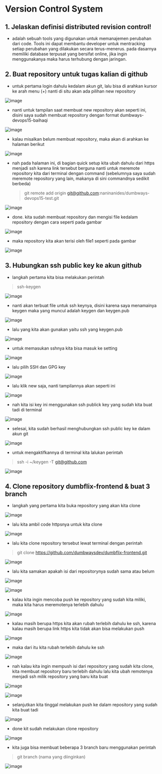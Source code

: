 # Version Control System

## 1.  Jelaskan definisi distributed revision control! 
   - adalah sebuah tools yang digunakan untuk memanajemen perubahan dari code. Tools ini dapat membantu developer untuk mentracking setiap perubahan yang dilakukan            secara terus-menerus. pada dasarnya memiliki database terpusat yang bersifat online, jika ingin menggunakanya maka harus terhubung dengan jaringan.

## 2. Buat repository untuk tugas kalian di github
  - untuk pertama login dahulu kedalam akun git, lalu bisa di arahkan kursor ke arah menu (+) nanti di situ akan ada pilihan  new repository 

![image](https://user-images.githubusercontent.com/68781074/212219936-e04cdc01-d268-46b5-bb46-d458acecc651.png)

  - nanti untuk tampilan saat membuat new repository akan seperti ini, disini saya sudah membuat repository dengan format dumbways-devops15-baihaqi
  
  ![image](https://user-images.githubusercontent.com/68781074/212220288-dded185e-2c14-41dc-af9c-11dabdf531d5.png)

  - kalau misalkan belum membuat repository, maka akan di arahkan ke halaman berikut
  
  ![image](https://user-images.githubusercontent.com/68781074/212220681-095627e5-1548-4d2b-8495-dddc0999e9f9.png)

  - nah pada halaman ini, di bagian quick setup kita ubah dahulu dari https menjadi ssh karena link tersebut berguna nanti untuk meremote repository kita dari terminal
    dengan command (sebelumnya saya sudah meremote repository yang lain, makanya di sini commandnya sedikit berbeda)
    > git remote add origin git@github.com:naninanides/dumbways-devops15-test.git
  
  ![image](https://user-images.githubusercontent.com/68781074/212222949-78bfb9a2-2c62-49a7-923d-8d7509be48ca.png)

  - done. kita sudah membuat repository dan mengisi file kedalam repository dengan cara seperti pada gambar
  
 ![image](https://user-images.githubusercontent.com/68781074/212223437-661af83c-62ea-4b7f-9f2f-d3cf6ceaddd8.png)

  - maka repository kita akan terisi oleh file1 seperti pada gambar
  
  ![image](https://user-images.githubusercontent.com/68781074/212223504-5616a2bd-92e0-41f5-a76e-cbf101adc897.png)

## 3. Hubungkan ssh public key ke akun github

  - langkah pertama kita bisa melakukan perintah
  > ssh-keygen

![image](https://user-images.githubusercontent.com/68781074/212227337-7e5bc276-bf58-4bf8-ad1f-7fd98d34e8fe.png)

  - nanti akan terbuat file untuk ssh keynya, disini karena saya menamainya keygen maka yang muncul adalah keygen dan keygen.pub

![image](https://user-images.githubusercontent.com/68781074/212227702-ba824bed-a546-45e2-9b83-40a260c373bf.png)

  - lalu yang kita akan gunakan yaitu ssh yang keygen.pub
  
  ![image](https://user-images.githubusercontent.com/68781074/212227968-cddf29bf-d4a1-468d-aec0-46513ab8a419.png)
  
  
  - untuk memasukan sshnya kita bisa masuk ke setting

![image](https://user-images.githubusercontent.com/68781074/212228022-1da23eed-3755-4469-be1d-5a104a5b35b4.png)

  - lalu pilih SSH dan GPG key
  
![image](https://user-images.githubusercontent.com/68781074/212228071-6c5a8a8f-2ce3-4b79-b12b-a7d7eafcf521.png)

  - lalu klik new saja, nanti tampilannya akan seperti ini

![image](https://user-images.githubusercontent.com/68781074/212228210-b2f67f78-8341-4fe5-bc31-01b268ed2f7e.png)

  - nah kita isi key ini menggunakan ssh publick key yang sudah kita buat tadi di terminal

![image](https://user-images.githubusercontent.com/68781074/212228296-030af78e-5ac6-47bd-9632-fe1f6ab5aef2.png)

  - selesai, kita sudah berhasil menghubungkan ssh public key ke dalam akun git

![image](https://user-images.githubusercontent.com/68781074/212228496-e13e02fc-2ea7-4d9d-8a30-1ba9ea6b9643.png)

  - untuk mengaktifkannya di terminal kita lalukan perintah
   > ssh -i ~/keygen -T git@github.com

![image](https://user-images.githubusercontent.com/68781074/212228665-667d7771-b9c6-4b03-902a-9c929331f257.png)

## 4. Clone repository dumbflix-frontend & buat 3 branch

  -  langkah yang pertama kita buka repository yang akan kita clone
  
  ![image](https://user-images.githubusercontent.com/68781074/212247582-7c25c11a-cdd6-4088-bc81-0fb2bcd3787a.png)

  - lalu kita ambil code httpsnya untuk kita clone
  
  ![image](https://user-images.githubusercontent.com/68781074/212247635-2cad575f-5f9e-4640-8ef1-16ca23ae7771.png)

  - lalu kita clone repository tersebut lewat terminal dengan perintah 
   > git clone https://github.com/dumbwaysdev/dumbflix-frontend.git
   
   ![image](https://user-images.githubusercontent.com/68781074/212247812-14320039-71e2-4b15-ad64-f8887cd2c9f3.png)

  - lalu kita samakan apakah isi dari repositorynya sudah sama atau belum
  
  ![image](https://user-images.githubusercontent.com/68781074/212247936-b72c2629-5714-4796-b965-81ccf54fd44a.png)

  ![image](https://user-images.githubusercontent.com/68781074/212247944-a5472734-f008-406b-a30a-ef21c66a9200.png)

  - kalau kita ingin mencoba push ke repository yang sudah kita miliki, maka kita harus meremotenya terlebih dahulu
  
  ![image](https://user-images.githubusercontent.com/68781074/212248080-87ec37c8-9c76-41db-8976-cf18faefbfef.png)
  - kalau masih berupa https kita akan rubah terlebih dahulu ke ssh, karena kalau masih berupa link https kita tidak akan bisa melakukan push
  
  ![image](https://user-images.githubusercontent.com/68781074/212248280-326d4ae6-f39b-4555-a048-de6c0132b813.png)

  - maka dari itu kita rubah terlebih dahulu ke ssh
  
  ![image](https://user-images.githubusercontent.com/68781074/212248457-58e7ae6e-099f-4d46-b001-cca79f53c8a4.png)

  - nah kalau kita ingin mempush isi dari repository yang sudah kita clone, kita membuat repository baru terlebih dahulu lalu kita ubah remotenya menjadi ssh milik         repository yang baru kita buat
  
  ![image](https://user-images.githubusercontent.com/68781074/212250707-4170310e-e020-4700-ae42-4ac042364f79.png)

  ![image](https://user-images.githubusercontent.com/68781074/212250800-a75cdd21-bbf1-4daf-9088-d107a33c937b.png)
  
  - selanjutkan kita tinggal melakukan push ke dalam repository yang sudah kita buat tadi
  
  ![image](https://user-images.githubusercontent.com/68781074/212250866-ad0f23e1-dc7f-4980-8c29-8c5427513188.png)

  - done kit sudah melakukan clone repository
  
  ![image](https://user-images.githubusercontent.com/68781074/212250915-b6462a8d-b127-408f-8191-7a5c1b5ba905.png)

  
  - kita juga bisa membuat beberapa 3 branch baru menggunakan perintah
  > git branch (nama yang diinginkan)
  
  ![image](https://user-images.githubusercontent.com/68781074/212249389-59539ab9-7f86-4b92-8ebb-ee4759d25b8f.png)

